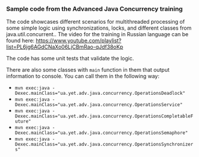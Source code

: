 ### Sample code from the Advanced Java Concurrency training

The code showcases different scenarios for multithreaded processing of some simple logic using synchronizations, locks, and different classes from java.util.concurrent..
The video for the training in Russian language can be found here: https://www.youtube.com/playlist?list=PL6jg6AGdCNaXo06LjCBmRao-qJdf38oKp

The code has some unit tests that validate the logic.

There are also some classes with `main` function in them that output information to console. You can call them in the following way:
- `mvn exec:java -Dexec.mainClass="ua.yet.adv.java.concurrency.OperationsDeadlock"`
- `mvn exec:java -Dexec.mainClass="ua.yet.adv.java.concurrency.OperationsService"`
- `mvn exec:java -Dexec.mainClass="ua.yet.adv.java.concurrency.OperationsCompletableFuture"`
- `mvn exec:java -Dexec.mainClass="ua.yet.adv.java.concurrency.OperationsSemaphore"`
- `mvn exec:java -Dexec.mainClass="ua.yet.adv.java.concurrency.OperationsSynchronizers"`
